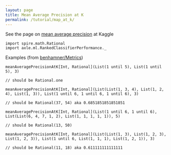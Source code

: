```yaml
---
layout: page
title: Mean Average Precision at K
permalink: /tutorial/map_at_k/
---
```


See the page on [mean average precision](https://www.kaggle.com/wiki/MeanAveragePrecision) at Kaggle

```tut:silent
import spire.math.Rational
import axle.ml.RankedClassifierPerformance._
```

Examples (from [benhamner/Metrics](https://github.com/benhamner/Metrics))

```tut:book
meanAveragePrecisionAtK[Int, Rational](List(1 until 5), List(1 until 5), 3)

// should be Rational.one
```

```tut:book
meanAveragePrecisionAtK[Int, Rational](List(List(1, 3, 4), List(1, 2, 4), List(1, 3)), List(1 until 6, 1 until 6, 1 until 6), 3)

// should be Rational(37, 54) aka 0.6851851851851851
```

```tut:book
meanAveragePrecisionAtK[Int, Rational](List(1 until 6, 1 until 6), List(List(6, 4, 7, 1, 2), List(1, 1, 1, 1, 1)), 5)

// should be Rational(13, 50)
```

```tut:book
meanAveragePrecisionAtK[Int, Rational](List(List(1, 3), List(1, 2, 3), List(1, 2, 3)), List(1 until 6, List(1, 1, 1), List(1, 2, 1)), 3)

// should be Rational(11, 18) aka 0.611111111111111
```
